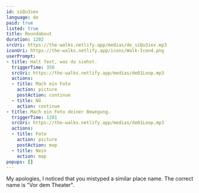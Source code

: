 ```yaml
---
id: siQu3iex
language: de
paid: true
listed: true
title: Roundabout
duration: 1202
srcUri: https://the-walks.netlify.app/medias/de_siQu3iex.mp3
iconUri: https://the-walks.netlify.app/icons/Walk-Icon4.png
userPrompt:
- title: Halt fest, was du siehst.
  triggerTime: 350
  srcUri: https://the-walks.netlify.app/medias/de01Loop.mp3
  actions:
  - title: Mach ein Foto
    action: picture
    postAction: continue
  - title: Nö
    action: continue
- title: Mach ein Foto deiner Bewegung.
  triggerTime: 1201
  srcUri: https://the-walks.netlify.app/medias/de01Loop.mp3
  actions:
  - title: Foto
    action: picture
    postAction: map
  - title: Nein
    action: map
popups: []
---
```

My apologies, I noticed that you mistyped a similar place name. The correct name is "Vor dem Theater".
